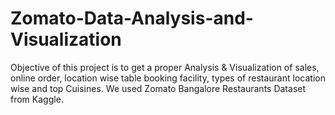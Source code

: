# Zomato-Data-Analysis-and-Visualization
Objective of this project is to get a proper Analysis & Visualization of sales, online order, location wise table booking facility, types of restaurant location wise and top Cuisines.
We used Zomato Bangalore Restaurants Dataset from Kaggle.
